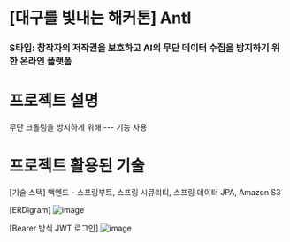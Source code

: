 # [대구를 빛내는 해커톤] AntI
### S타입: 창작자의 저작권을 보호하고 AI의 무단 데이터 수집을 방지하기 위한 온라인 플랫폼

# 프로젝트 설명
무단 크롤링을 방지하게 위해
--- 기능 사용

# 프로젝트 활용된 기술

[기술 스택]
백엔드 - 스프링부트, 스프링 시큐리티, 스프링 데이터 JPA, Amazon S3




[ERDigram]
![image](https://github.com/NinkatS/anti/assets/91305949/091aac0a-4d6f-4c06-b2b9-65e57d34ef08)


[Bearer 방식 JWT 로그인] 
![image](https://github.com/NinkatS/anti/assets/91305949/a1bbd5e3-e28f-4cf6-a0dc-6b304ccc034e)


